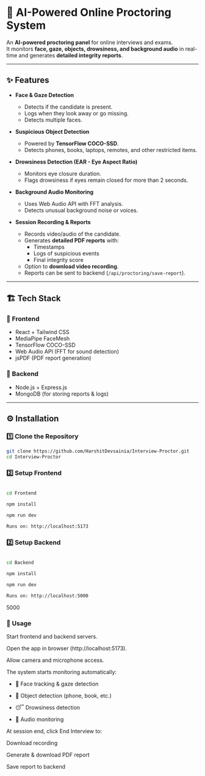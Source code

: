 # 🎥 AI-Powered Online Proctoring System

An **AI-powered proctoring panel** for online interviews and exams.  
It monitors **face, gaze, objects, drowsiness, and background audio** in real-time and generates **detailed integrity reports**.

---

## ✨ Features

- **Face & Gaze Detection**

  - Detects if the candidate is present.
  - Logs when they look away or go missing.
  - Detects multiple faces.

- **Suspicious Object Detection**

  - Powered by **TensorFlow COCO-SSD**.
  - Detects phones, books, laptops, remotes, and other restricted items.

- **Drowsiness Detection (EAR - Eye Aspect Ratio)**

  - Monitors eye closure duration.
  - Flags drowsiness if eyes remain closed for more than 2 seconds.

- **Background Audio Monitoring**

  - Uses Web Audio API with FFT analysis.
  - Detects unusual background noise or voices.

- **Session Recording & Reports**
  - Records video/audio of the candidate.
  - Generates **detailed PDF reports** with:
    - Timestamps
    - Logs of suspicious events
    - Final integrity score
  - Option to **download video recording**.
  - Reports can be sent to backend (`/api/proctoring/save-report`).

---

## 🏗 Tech Stack

### 🔹 Frontend

- React + Tailwind CSS
- MediaPipe FaceMesh
- TensorFlow COCO-SSD
- Web Audio API (FFT for sound detection)
- jsPDF (PDF report generation)

### 🔹 Backend

- Node.js + Express.js
- MongoDB (for storing reports & logs)

---

## ⚙️ Installation

### 1️⃣ Clone the Repository

```bash
git clone https://github.com/HarshitDevsainia/Interview-Proctor.git
cd Interview-Proctor
```

### 2️⃣ Setup Frontend

```bash

cd Frontend

npm install

npm run dev

Runs on: http://localhost:5173

```

### 2️⃣ Setup Backend

```bash

cd Backend

npm install

npm run dev

Runs on: http://localhost:5000

```

5000

### 🚀 Usage

Start frontend and backend servers.

Open the app in browser (http://localhost:5173).

Allow camera and microphone access.

The system starts monitoring automatically:

- 👀 Face tracking & gaze detection

- 📱 Object detection (phone, book, etc.)

- 😴 Drowsiness detection

- 🎤 Audio monitoring

At session end, click End Interview to:

Download recording

Generate & download PDF report

Save report to backend